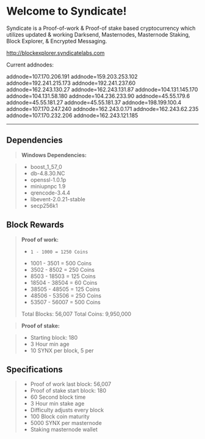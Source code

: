 Welcome to Syndicate!
===================

Syndicate is a Proof-of-work & Proof-of stake based cryptocurrency which utilizes updated & working Darksend, Masternodes, Masternode Staking, Block Explorer, & Encrypted Messaging.

http://blockexplorer.syndicatelabs.com

Current addnodes:

addnode=107.170.206.191
addnode=159.203.253.102
addnode=192.241.215.173
addnode=192.241.237.60
addnode=162.243.130.27
addnode=162.243.131.87
addnode=104.131.145.170
addnode=104.131.58.180
addnode=104.236.233.90
addnode=45.55.179.6
addnode=45.55.181.27
addnode=45.55.181.37
addnode=198.199.100.4
addnode=107.170.247.240
addnode=162.243.0.171
addnode=162.243.62.235
addnode=107.170.232.206
addnode=162.243.121.185

----------

Dependencies
-------------
> **Windows Dependencies:**

> - boost_1_57_0
> - db-4.8.30.NC
> - openssl-1.0.1p
> - miniupnpc 1.9
> - qrencode-3.4.4
> - libevent-2.0.21-stable
> - secp256k1

Block Rewards
-------------
> **Proof of work:**
> 
> -     1 - 1000 = 1250 Coins
> -  1001 - 3501 = 500 Coins
> -  3502 - 8502 = 250 Coins
> -  8503 - 18503 = 125 Coins
> - 18504 - 38504 = 60 Coins
> - 38505 - 48505 = 125 Coins
> - 48506 - 53506 = 250 Coins
> - 53507 - 56007 = 500 Coins
> 
> Total Blocks: 56,007
> Total Coins: 9,950,000

> **Proof of stake:**

> - Starting block: 180
> - 3 Hour min age
> - 10 SYNX per block, 5 per

Specifications
-------------
> - Proof of work last block: 56,007
> - Proof of stake start block: 180
> - 60 Second block time
> - 3 Hour min stake age
> - Difficulty adjusts every block
> - 100 Block coin maturity
> - 5000 SYNX per masternode
> - Staking masternode wallet